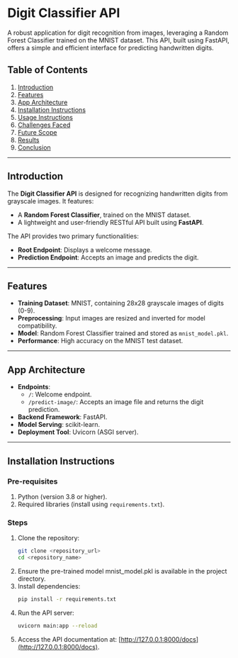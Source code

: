 # Digit Classifier API

A robust application for digit recognition from images, leveraging a Random Forest Classifier trained on the MNIST dataset. This API, built using FastAPI, offers a simple and efficient interface for predicting handwritten digits.

## Table of Contents
1. [Introduction](#introduction)  
2. [Features](#features)  
3. [App Architecture](#app-architecture)  
4. [Installation Instructions](#installation-instructions)  
5. [Usage Instructions](#usage-instructions)  
6. [Challenges Faced](#challenges-faced)  
7. [Future Scope](#future-scope)  
8. [Results](#results)  
9. [Conclusion](#conclusion)

---

## Introduction

The **Digit Classifier API** is designed for recognizing handwritten digits from grayscale images. It features:  
- A **Random Forest Classifier**, trained on the MNIST dataset.  
- A lightweight and user-friendly RESTful API built using **FastAPI**.  

The API provides two primary functionalities:
- **Root Endpoint**: Displays a welcome message.  
- **Prediction Endpoint**: Accepts an image and predicts the digit.

---

## Features

- **Training Dataset**: MNIST, containing 28x28 grayscale images of digits (0-9).  
- **Preprocessing**: Input images are resized and inverted for model compatibility.  
- **Model**: Random Forest Classifier trained and stored as `mnist_model.pkl`.  
- **Performance**: High accuracy on the MNIST test dataset.

---

## App Architecture

- **Endpoints**:  
  - `/`: Welcome endpoint.  
  - `/predict-image/`: Accepts an image file and returns the digit prediction.  
- **Backend Framework**: FastAPI.  
- **Model Serving**: scikit-learn.  
- **Deployment Tool**: Uvicorn (ASGI server).

---

## Installation Instructions

### Pre-requisites
1. Python (version 3.8 or higher).  
2. Required libraries (install using `requirements.txt`).  

### Steps
1. Clone the repository:
   ```bash
   git clone <repository_url>
   cd <repository_name>
2. Ensure the pre-trained model mnist_model.pkl is available in the project directory.
3. Install dependencies:
    ```bash
    pip install -r requirements.txt
4. Run the API server:
   ```bash
   uvicorn main:app --reload
5. Access the API documentation at: [http://127.0.0.1:8000/docs](http://127.0.0.1:8000/docs).
